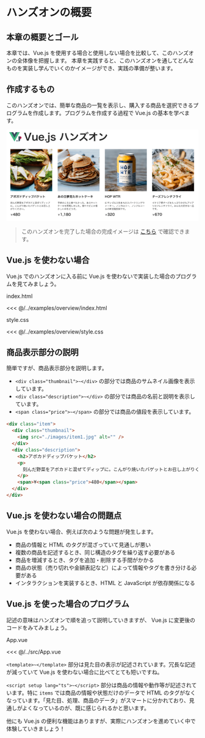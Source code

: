# ハンズオンの概要

## 本章の概要とゴール
本章では、Vue.js を使用する場合と使用しない場合を比較して、このハンズオンの全体像を把握します。
本章を実践すると、このハンズオンを通してどんなものを実装し学んでいくのかイメージができ、実践の準備が整います。

## 作成するもの

このハンズオンでは、簡単な商品の一覧を表示し、購入する商品を選択できるプログラムを作成します。プログラムを作成する過程で Vue.js の基本を学べます。

![vue-app](./images/sample.png)

> このハンズオンを完了した場合の完成イメージは [こちら](https://handson-example.vuejs-jp.org/) で確認できます。

## Vue.js を使わない場合

Vue.js でのハンズオンに入る前に Vue.js を使わないで実装した場合のプログラムを見てみましょう。

index.html

<<< @/../examples/overview/index.html

style.css

<<< @/../examples/overview/style.css

## 商品表示部分の説明

簡単ですが、商品表示部分を説明します。

- `<div class="thumbnail">~</div>` の部分では商品のサムネイル画像を表示しています。
- `<div class="description">~</div>` の部分では商品の名前と説明を表示しています。
- `<span class="price">~</span>` の部分では商品の値段を表示しています。

<!-- htmlはregion機能が使えないため直書き -->
```html
<div class="item">
  <div class="thumbnail">
    <img src="./images/item1.jpg" alt="" />
  </div>
  <div class="description">
    <h2>アボカドディップバケット</h2>
    <p>
      刻んだ野菜をアボカドと混ぜてディップに。こんがり焼いたバゲットとお召し上がりください。
    </p>
    <span>¥<span class="price">480</span></span>
  </div>
</div>
```

## Vue.js を使わない場合の問題点

Vue.js を使わない場合、例えば次のような問題が発生します。

- 商品の情報と HTML のタグが混ざっていて見通しが悪い
- 複数の商品を記述するとき、同じ構造のタグを繰り返す必要がある
- 商品を増減するとき、タグを追加・削除する手間がかかる
- 商品の状態（売り切れや金額表記など）によって情報やタグを書き分ける必要がある
- インタラクションを実装するとき、HTML と JavaScript が依存関係になる

## Vue.js を使った場合のプログラム

記述の意味はハンズオンで順を追って説明していきますが、 Vue.js に変更後のコードをみてみましょう。

App.vue

<<< @/../src/App.vue

`<template>~</template>` 部分は見た目の表示が記述されています。冗長な記述が減っていて Vue.js を使わない場合に比べてとても短いですね。

`<script setup lang="ts">~</script>` 部分は商品の情報や動作等が記述されています。特に `items` では商品の情報や状態だけのデータで HTML のタグがなくなっています。「見た目、処理、商品のデータ」がスマートに分かれており、見通しがよくなっているのが、既に感じられるかと思います。

他にも Vue.js の便利な機能はありますが、実際にハンズオンを進めていく中で体験していきましょう！
